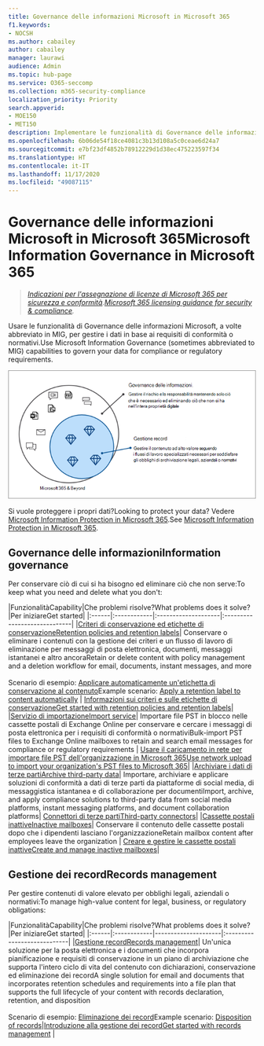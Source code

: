 ```yaml
---
title: Governance delle informazioni Microsoft in Microsoft 365
f1.keywords:
- NOCSH
ms.author: cabailey
author: cabailey
manager: laurawi
audience: Admin
ms.topic: hub-page
ms.service: O365-seccomp
ms.collection: m365-security-compliance
localization_priority: Priority
search.appverid:
- MOE150
- MET150
description: Implementare le funzionalità di Governance delle informazioni Microsoft per gestire i dati in base ai requisiti di conformità o normativi.
ms.openlocfilehash: 6b06de54f18ce4081c3b13d108a5c0ceae6d24a7
ms.sourcegitcommit: e7bf23df4852b78912229d1d38ec475223597f34
ms.translationtype: HT
ms.contentlocale: it-IT
ms.lasthandoff: 11/17/2020
ms.locfileid: "49087115"
---
```

# <a name="microsoft-information-governance-in-microsoft-365"></a><span data-ttu-id="154ef-103">Governance delle informazioni Microsoft in Microsoft 365</span><span class="sxs-lookup"><span data-stu-id="154ef-103">Microsoft Information Governance in Microsoft 365</span></span>

><span data-ttu-id="154ef-104">*[Indicazioni per l'assegnazione di licenze di Microsoft 365 per sicurezza e conformità](https://aka.ms/ComplianceSD).*</span><span class="sxs-lookup"><span data-stu-id="154ef-104">*[Microsoft 365 licensing guidance for security & compliance](https://aka.ms/ComplianceSD).*</span></span>

<span data-ttu-id="154ef-105">Usare le funzionalità di Governance delle informazioni Microsoft, a volte abbreviato in MIG, per gestire i dati in base ai requisiti di conformità o normativi.</span><span class="sxs-lookup"><span data-stu-id="154ef-105">Use Microsoft Information Governance (sometimes abbreviated to MIG) capabilities to govern your data for compliance or regulatory requirements.</span></span>

![Gestire i dati: governance delle informazioni e gestione dei record](../media/information-governance-records-management.png)

<span data-ttu-id="154ef-107">Si vuole proteggere i propri dati?</span><span class="sxs-lookup"><span data-stu-id="154ef-107">Looking to protect your data?</span></span> <span data-ttu-id="154ef-108">Vedere [Microsoft Information Protection in Microsoft 365](information-protection.md).</span><span class="sxs-lookup"><span data-stu-id="154ef-108">See [Microsoft Information Protection in Microsoft 365](information-protection.md).</span></span>

## <a name="information-governance"></a><span data-ttu-id="154ef-109">Governance delle informazioni</span><span class="sxs-lookup"><span data-stu-id="154ef-109">Information governance</span></span>

<span data-ttu-id="154ef-110">Per conservare ciò di cui si ha bisogno ed eliminare ciò che non serve:</span><span class="sxs-lookup"><span data-stu-id="154ef-110">To keep what you need and delete what you don't:</span></span>
 
|<span data-ttu-id="154ef-111">Funzionalità</span><span class="sxs-lookup"><span data-stu-id="154ef-111">Capability</span></span>|<span data-ttu-id="154ef-112">Che problemi risolve?</span><span class="sxs-lookup"><span data-stu-id="154ef-112">What problems does it solve?</span></span>|<span data-ttu-id="154ef-113">Per iniziare</span><span class="sxs-lookup"><span data-stu-id="154ef-113">Get started</span></span>|
|:------|:------------|:--------------------|:-----------------------------|
|[<span data-ttu-id="154ef-114">Criteri di conservazione ed etichette di conservazione</span><span class="sxs-lookup"><span data-stu-id="154ef-114">Retention policies and retention labels</span></span>](retention.md)| <span data-ttu-id="154ef-115">Conservare o eliminare i contenuti con la gestione dei criteri e un flusso di lavoro di eliminazione per messaggi di posta elettronica, documenti, messaggi istantanei e altro ancora</span><span class="sxs-lookup"><span data-stu-id="154ef-115">Retain or delete content with policy management and a deletion workflow for email, documents, instant messages, and more</span></span> <br /><br /><span data-ttu-id="154ef-116">Scenario di esempio: [Applicare automaticamente un'etichetta di conservazione al contenuto](apply-retention-labels-automatically.md)</span><span class="sxs-lookup"><span data-stu-id="154ef-116">Example scenario: [Apply a retention label to content automatically](apply-retention-labels-automatically.md)</span></span> | [<span data-ttu-id="154ef-117">Informazioni sui criteri e sulle etichette di conservazione</span><span class="sxs-lookup"><span data-stu-id="154ef-117">Get started with retention policies and retention labels</span></span>](get-started-with-retention.md)|
|[<span data-ttu-id="154ef-118">Servizio di importazione</span><span class="sxs-lookup"><span data-stu-id="154ef-118">Import service</span></span>](importing-pst-files-to-office-365.md)| <span data-ttu-id="154ef-119">Importare file PST in blocco nelle cassette postali di Exchange Online per conservare e cercare i messaggi di posta elettronica per i requisiti di conformità o normativi</span><span class="sxs-lookup"><span data-stu-id="154ef-119">Bulk-import PST files to Exchange Online mailboxes to retain and search email messages for compliance or regulatory requirements</span></span> | [<span data-ttu-id="154ef-120">Usare il caricamento in rete per importare file PST dell'organizzazione in Microsoft 365</span><span class="sxs-lookup"><span data-stu-id="154ef-120">Use network upload to import your organization's PST files to Microsoft 365</span></span>](use-network-upload-to-import-pst-files.md)|
|[<span data-ttu-id="154ef-121">Archiviare i dati di terze parti</span><span class="sxs-lookup"><span data-stu-id="154ef-121">Archive third-party data</span></span>](archiving-third-party-data.md)| <span data-ttu-id="154ef-122">Importare, archiviare e applicare soluzioni di conformità a dati di terze parti da piattaforme di social media, di messaggistica istantanea e di collaborazione per documenti</span><span class="sxs-lookup"><span data-stu-id="154ef-122">Import, archive, and apply compliance solutions to third-party data from social media platforms, instant messaging platforms, and document collaboration platforms</span></span>| [<span data-ttu-id="154ef-123">Connettori di terze parti</span><span class="sxs-lookup"><span data-stu-id="154ef-123">Third-party connectors</span></span>](archiving-third-party-data.md#third-party-data-connectors)|
|[<span data-ttu-id="154ef-124">Cassette postali inattive</span><span class="sxs-lookup"><span data-stu-id="154ef-124">Inactive mailboxes</span></span>](inactive-mailboxes-in-office-365.md)| <span data-ttu-id="154ef-125">Conservare il contenuto delle cassette postali dopo che i dipendenti lasciano l'organizzazione</span><span class="sxs-lookup"><span data-stu-id="154ef-125">Retain mailbox content after employees leave the organization</span></span> | [<span data-ttu-id="154ef-126">Creare e gestire le cassette postali inattive</span><span class="sxs-lookup"><span data-stu-id="154ef-126">Create and manage inactive mailboxes</span></span>](create-and-manage-inactive-mailboxes.md)|

## <a name="records-management"></a><span data-ttu-id="154ef-127">Gestione dei record</span><span class="sxs-lookup"><span data-stu-id="154ef-127">Records management</span></span>

<span data-ttu-id="154ef-128">Per gestire contenuti di valore elevato per obblighi legali, aziendali o normativi:</span><span class="sxs-lookup"><span data-stu-id="154ef-128">To manage high-value content for legal, business, or regulatory obligations:</span></span>

|<span data-ttu-id="154ef-129">Funzionalità</span><span class="sxs-lookup"><span data-stu-id="154ef-129">Capability</span></span>|<span data-ttu-id="154ef-130">Che problemi risolve?</span><span class="sxs-lookup"><span data-stu-id="154ef-130">What problems does it solve?</span></span>|<span data-ttu-id="154ef-131">Per iniziare</span><span class="sxs-lookup"><span data-stu-id="154ef-131">Get started</span></span>|
|:------|:------------|---------------------|:----------------------------|
|[<span data-ttu-id="154ef-132">Gestione record</span><span class="sxs-lookup"><span data-stu-id="154ef-132">Records management</span></span>](records-management.md)| <span data-ttu-id="154ef-133">Un'unica soluzione per la posta elettronica e i documenti che incorpora pianificazione e requisiti di conservazione in un piano di archiviazione che supporta l'intero ciclo di vita del contenuto con dichiarazioni, conservazione ed eliminazione dei record</span><span class="sxs-lookup"><span data-stu-id="154ef-133">A single solution for email and documents that incorporates retention schedules and requirements into a file plan that supports the full lifecycle of your content with records declaration, retention, and disposition</span></span> <br /><br /><span data-ttu-id="154ef-134">Scenario di esempio: [Eliminazione dei record](disposition.md#disposition-of-records)</span><span class="sxs-lookup"><span data-stu-id="154ef-134">Example scenario: [Disposition of records](disposition.md#disposition-of-records)</span></span>|[<span data-ttu-id="154ef-135">Introduzione alla gestione dei record</span><span class="sxs-lookup"><span data-stu-id="154ef-135">Get started with records management</span></span>](get-started-with-records-management.md) |

